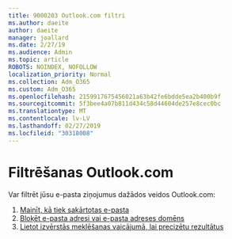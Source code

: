 ```yaml
---
title: 9000203 Outlook.com filtri
ms.author: daeite
author: daeite
manager: joallard
ms.date: 2/27/19
ms.audience: Admin
ms.topic: article
ROBOTS: NOINDEX, NOFOLLOW
localization_priority: Normal
ms.collection: Adm_O365
ms.custom: Adm_O365
ms.openlocfilehash: 2159917675456021a63b42fe6bdde5ea2b400b9f
ms.sourcegitcommit: 5f3bee4a07b811d434c58d44604de257e8cec0bc
ms.translationtype: MT
ms.contentlocale: lv-LV
ms.lasthandoff: 02/27/2019
ms.locfileid: "30318008"
---
```

# <a name="filtering-in-outlookcom"></a>Filtrēšanas Outlook.com

Var filtrēt jūsu e-pasta ziņojumus dažādos veidos Outlook.com:

1. [Mainīt, kā tiek sakārtotas e-pasta](https://support.office.com/article/e650ae23-b558-4fbf-bdd1-73268f6852b7)
2. [Bloķēt e-pasta adresi vai e-pasta adreses domēns](https://support.office.com/article/afba1c94-77bb-4f50-8b85-057cf52f4d5e)
3. [Lietot izvērstās meklēšanas vaicājumā, lai precizētu rezultātus](https://support.office.com/article/88108edf-028e-4306-b87e-7400bbb40aa7)